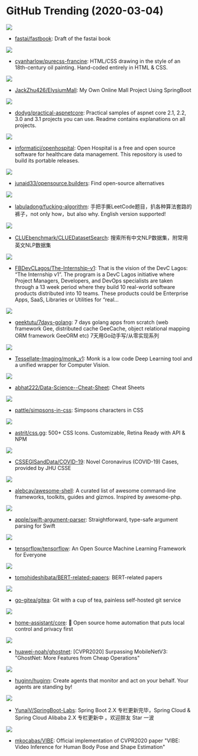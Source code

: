 # GitHub Trending (2020-03-04)

![](https://img.shields.io/badge/Jupyter%20Notebook-New%20366-green?style=flat-square&logo=appveyor)
- [fastai/fastbook](https://github.com/fastai/fastbook): Draft of the fastai book

![](https://img.shields.io/badge/CSS-New%20144-green?style=flat-square&logo=appveyor)
- [cyanharlow/purecss-francine](https://github.com/cyanharlow/purecss-francine): HTML/CSS drawing in the style of an 18th-century oil painting. Hand-coded entirely in HTML & CSS.

![](https://img.shields.io/badge/Java-New%20103-green?style=flat-square&logo=appveyor)
- [JackZhu426/ElysiumMall](https://github.com/JackZhu426/ElysiumMall): My Own Online Mall Project Using SpringBoot

![](https://img.shields.io/badge/C%23-New%20104-green?style=flat-square&logo=appveyor)
- [dodyg/practical-aspnetcore](https://github.com/dodyg/practical-aspnetcore): Practical samples of aspnet core 2.1, 2.2, 3.0 and 3.1 projects you can use. Readme contains explanations on all projects.

![](https://img.shields.io/badge/Perl-New%20101-green?style=flat-square&logo=appveyor)
- [informatici/openhospital](https://github.com/informatici/openhospital): Open Hospital is a free and open source software for healthcare data management. This repository is used to build its portable releases.

![](https://img.shields.io/badge/JavaScript-New%20119-green?style=flat-square&logo=appveyor)
- [junaid33/opensource.builders](https://github.com/junaid33/opensource.builders): Find open-source alternatives

![](https://img.shields.io/badge/none-New%20956-green?style=flat-square&logo=appveyor)
- [labuladong/fucking-algorithm](https://github.com/labuladong/fucking-algorithm): 手把手撕LeetCode题目，扒各种算法套路的裤子，not only how，but also why. English version supported!

![](https://img.shields.io/badge/Python-New%20116-green?style=flat-square&logo=appveyor)
- [CLUEbenchmark/CLUEDatasetSearch](https://github.com/CLUEbenchmark/CLUEDatasetSearch): 搜索所有中文NLP数据集，附常用英文NLP数据集

![](https://img.shields.io/badge/none-New%2024-green?style=flat-square&logo=appveyor)
- [FBDevCLagos/The-Internship-v1](https://github.com/FBDevCLagos/The-Internship-v1): That is the vision of the DevC Lagos: “The Internship v1”. The program is a DevC Lagos initiative where Project Managers, Developers, and DevOps specialists are taken through a 13 week period where they build 10 real-world software products distributed into 10 teams. These products could be Enterprise Apps, SaaS, Libraries or Utilities for “real…

![](https://img.shields.io/badge/Go-New%20145-green?style=flat-square&logo=appveyor)
- [geektutu/7days-golang](https://github.com/geektutu/7days-golang): 7 days golang apps from scratch (web framework Gee, distributed cache GeeCache, object relational mapping ORM framework GeeORM etc) 7天用Go动手写/从零实现系列

![](https://img.shields.io/badge/Jupyter%20Notebook-New%2025-green?style=flat-square&logo=appveyor)
- [Tessellate-Imaging/monk_v1](https://github.com/Tessellate-Imaging/monk_v1): Monk is a low code Deep Learning tool and a unified wrapper for Computer Vision.

![](https://img.shields.io/badge/TeX-New%20206-green?style=flat-square&logo=appveyor)
- [abhat222/Data-Science--Cheat-Sheet](https://github.com/abhat222/Data-Science--Cheat-Sheet): Cheat Sheets

![](https://img.shields.io/badge/CSS-New%20136-green?style=flat-square&logo=appveyor)
- [pattle/simpsons-in-css](https://github.com/pattle/simpsons-in-css): Simpsons characters in CSS

![](https://img.shields.io/badge/CSS-New%20539-green?style=flat-square&logo=appveyor)
- [astrit/css.gg](https://github.com/astrit/css.gg): 500+ CSS Icons. Customizable, Retina Ready with API & NPM

![](https://img.shields.io/badge/none-New%20472-green?style=flat-square&logo=appveyor)
- [CSSEGISandData/COVID-19](https://github.com/CSSEGISandData/COVID-19): Novel Coronavirus (COVID-19) Cases, provided by JHU CSSE

![](https://img.shields.io/badge/none-New%20153-green?style=flat-square&logo=appveyor)
- [alebcay/awesome-shell](https://github.com/alebcay/awesome-shell): A curated list of awesome command-line frameworks, toolkits, guides and gizmos. Inspired by awesome-php.

![](https://img.shields.io/badge/Swift-New%2091-green?style=flat-square&logo=appveyor)
- [apple/swift-argument-parser](https://github.com/apple/swift-argument-parser): Straightforward, type-safe argument parsing for Swift

![](https://img.shields.io/badge/C%2B%2B-New%2080-green?style=flat-square&logo=appveyor)
- [tensorflow/tensorflow](https://github.com/tensorflow/tensorflow): An Open Source Machine Learning Framework for Everyone

![](https://img.shields.io/badge/none-New%2069-green?style=flat-square&logo=appveyor)
- [tomohideshibata/BERT-related-papers](https://github.com/tomohideshibata/BERT-related-papers): BERT-related papers

![](https://img.shields.io/badge/Go-New%2078-green?style=flat-square&logo=appveyor)
- [go-gitea/gitea](https://github.com/go-gitea/gitea): Git with a cup of tea, painless self-hosted git service

![](https://img.shields.io/badge/Python-New%2073-green?style=flat-square&logo=appveyor)
- [home-assistant/core](https://github.com/home-assistant/core): 🏡 Open source home automation that puts local control and privacy first

![](https://img.shields.io/badge/Python-New%2047-green?style=flat-square&logo=appveyor)
- [huawei-noah/ghostnet](https://github.com/huawei-noah/ghostnet): [CVPR2020] Surpassing MobileNetV3: "GhostNet: More Features from Cheap Operations"

![](https://img.shields.io/badge/Ruby-New%2076-green?style=flat-square&logo=appveyor)
- [huginn/huginn](https://github.com/huginn/huginn): Create agents that monitor and act on your behalf. Your agents are standing by!

![](https://img.shields.io/badge/Java-New%2074-green?style=flat-square&logo=appveyor)
- [YunaiV/SpringBoot-Labs](https://github.com/YunaiV/SpringBoot-Labs): Spring Boot 2.X 专栏更新完毕，Spring Cloud & Spring Cloud Alibaba 2.X 专栏更新中 。欢迎胖友 Star 一波

![](https://img.shields.io/badge/Python-New%2051-green?style=flat-square&logo=appveyor)
- [mkocabas/VIBE](https://github.com/mkocabas/VIBE): Official implementation of CVPR2020 paper "VIBE: Video Inference for Human Body Pose and Shape Estimation"

